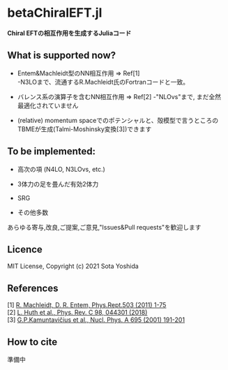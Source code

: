 # betaChiralEFT.jl

**Chiral EFTの相互作用を生成するJuliaコード**


## What is supported now?  
 
* Entem&Machleidt型のNN相互作用 => Ref[1]  
    -N3LOまで、流通するR.Machleidt氏のFortranコードと一致。
* バレンス系の演算子を含むNN相互作用  => Ref[2]
    -"NLOvs"まで, まだ全然最適化されていません

* (relative) momentum spaceでのポテンシャルと、殻模型で言うところのTBMEが生成(Talmi-Moshinsky変換[3])できます

## To be implemented:  

* 高次の項 (N4LO, N3LOvs, etc.)

* 3体力の足を畳んだ有効2体力

* SRG

* その他多数

あらゆる寄与,改良,ご提案,ご意見,"Issues&Pull requests"を歓迎します

## Licence  

MIT License, Copyright (c) 2021 Sota Yoshida

## References

[1] [R. Machleidt, D. R. Entem, Phys.Rept.503 (2011) 1-75](https://www.sciencedirect.com/science/article/pii/S0370157311000457)  
[2] [L. Huth et al., Phys. Rev. C 98, 044301 (2018)](https://journals.aps.org/prc/abstract/10.1103/PhysRevC.98.044301)  
[3] [G.P.Kamuntavičius et al., Nucl. Phys. A 695 (2001) 191-201](https://www.sciencedirect.com/science/article/pii/S0375947401011010)  


## How to cite  

準備中

